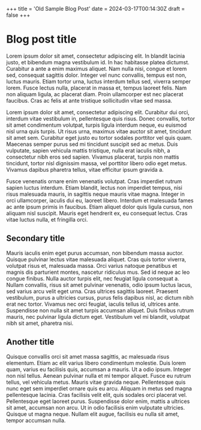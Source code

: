 +++
title = 'Old Sample Blog Post'
date = 2024-03-17T00:14:30Z
draft = false
+++

# Blog post title

 Lorem ipsum dolor sit amet, consectetur adipiscing elit. In blandit lacinia justo, et bibendum magna vestibulum 
id. In hac habitasse platea dictumst. Curabitur a ante a enim maximus aliquet. Nam nulla nisi, congue et lorem 
sed, consequat sagittis dolor. Integer vel nunc convallis, tempus est non, luctus mauris. Etiam tortor urna, 
luctus interdum tellus sed, viverra semper lorem. Fusce lectus nulla, placerat in massa et, tempus laoreet felis. 
Nam non aliquam ligula, ac placerat diam. Proin ullamcorper est nec placerat faucibus. Cras ac felis at ante 
tristique sollicitudin vitae sed massa.

Lorem ipsum dolor sit amet, consectetur adipiscing elit. Curabitur dui orci, interdum vitae vestibulum in, 
pellentesque quis risus. Donec convallis, tortor sit amet condimentum volutpat, turpis ligula interdum neque, eu 
euismod nisl urna quis turpis. Ut risus urna, maximus vitae auctor sit amet, tincidunt sit amet sem. Curabitur 
eget justo eu tortor sodales porttitor vel quis quam. Maecenas semper purus sed mi tincidunt suscipit sed ac 
metus. Duis vulputate, sapien vehicula mattis tristique, nulla erat iaculis nibh, a consectetur nibh eros sed 
sapien. Vivamus placerat, turpis non mattis tincidunt, tortor nisl dignissim massa, vel porttitor libero odio eget 
metus. Vivamus dapibus pharetra tellus, vitae efficitur ipsum gravida a.

Fusce venenatis ornare enim venenatis volutpat. Cras imperdiet rutrum sapien luctus interdum. Etiam blandit, 
lectus non imperdiet tempus, nisi risus malesuada mauris, in sagittis neque mauris vitae magna. Integer in orci 
ullamcorper, iaculis dui eu, laoreet libero. Interdum et malesuada fames ac ante ipsum primis in faucibus. Etiam 
aliquet dolor quis ligula cursus, non aliquam nisl suscipit. Mauris eget hendrerit ex, eu consequat lectus. Cras 
vitae luctus nulla, et fringilla orci. 

## Secondary title

Mauris iaculis enim eget purus accumsan, non bibendum massa auctor. Quisque pulvinar lectus vitae malesuada 
aliquet. Cras quis tortor viverra, volutpat risus et, malesuada massa. Orci varius natoque penatibus et magnis dis 
parturient montes, nascetur ridiculus mus. Sed id neque ac leo congue finibus. Nulla auctor turpis elit, nec 
feugiat ligula consequat a. Nullam convallis, risus sit amet pulvinar venenatis, odio ipsum luctus lacus, sed 
varius arcu velit eget urna. Cras ultrices sagittis laoreet. Praesent vestibulum, purus a ultricies cursus, purus 
felis dapibus nisl, ac dictum nibh erat nec tortor. Vivamus nec orci feugiat, iaculis tellus id, ultrices ante. 
Suspendisse non nulla sit amet turpis accumsan aliquet. Duis finibus rutrum mauris, nec pulvinar ligula dictum 
eget. Vestibulum vel mi blandit, volutpat nibh sit amet, pharetra nisi. 

## Another title

Quisque convallis orci sit amet massa sagittis, ac malesuada risus elementum. Etiam ac elit varius libero 
condimentum molestie. Duis lorem quam, varius eu facilisis quis, accumsan a mauris. Ut a odio ipsum. Integer non 
nisl tellus. Aenean pulvinar nulla et mi tempor aliquet. Fusce eu rutrum tellus, vel vehicula metus. Mauris vitae 
gravida neque. Pellentesque quis nunc eget sem imperdiet ornare quis eu arcu. Aliquam in metus sed magna 
pellentesque lacinia. Cras facilisis velit elit, quis sodales orci placerat vel. Pellentesque eget laoreet purus. 
Suspendisse dolor enim, mattis a ultrices sit amet, accumsan non arcu. Ut in odio facilisis enim vulputate 
ultricies. Quisque ut magna neque. Nullam elit augue, facilisis eu nulla sit amet, tempor accumsan nulla.

